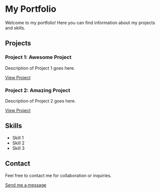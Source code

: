 # My Portfolio

Welcome to my portfolio! Here you can find information about my projects and skills.

## Projects

### Project 1: Awesome Project

Description of Project 1 goes here.

[View Project](#) <!-- Replace '#' with the actual link to your Project -->

### Project 2: Amazing Project

Description of Project 2 goes here.

[View Project](#) <!-- Replace '#' with the actual link to your Project -->

## Skills

- Skill 1
- Skill 2
- Skill 3

## Contact

Feel free to contact me for collaboration or inquiries.

[Send me a message](#) <!-- Replace '#' with the actual link to your contact form -->

